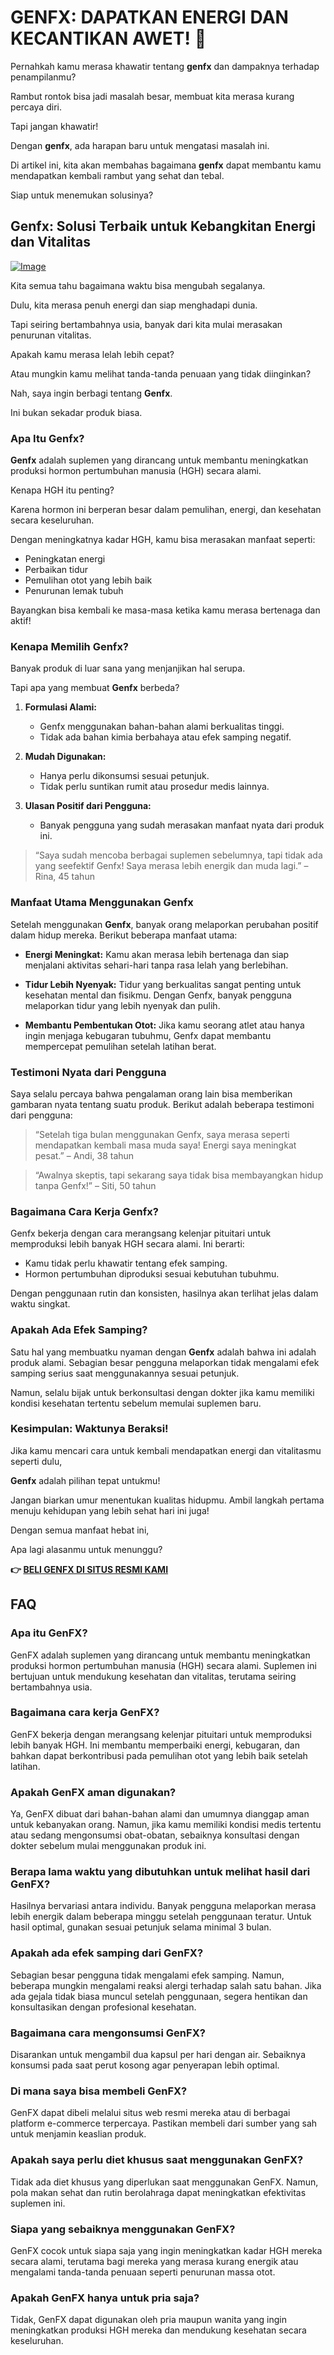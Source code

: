 # GENFX: DAPATKAN ENERGI DAN KECANTIKAN AWET! 🌟

Pernahkah kamu merasa khawatir tentang **genfx** dan dampaknya terhadap penampilanmu? 

Rambut rontok bisa jadi masalah besar, membuat kita merasa kurang percaya diri. 

Tapi jangan khawatir! 

Dengan **genfx**, ada harapan baru untuk mengatasi masalah ini. 

Di artikel ini, kita akan membahas bagaimana **genfx** dapat membantu kamu mendapatkan kembali rambut yang sehat dan tebal. 

Siap untuk menemukan solusinya?

## Genfx: Solusi Terbaik untuk Kebangkitan Energi dan Vitalitas

[![Image](https://www2.sellhealth.com/251/genfx_600x400.jpg)](https://gchaffi.com/Dmzdngnh)

Kita semua tahu bagaimana waktu bisa mengubah segalanya. 

Dulu, kita merasa penuh energi dan siap menghadapi dunia. 

Tapi seiring bertambahnya usia, banyak dari kita mulai merasakan penurunan vitalitas.

Apakah kamu merasa lelah lebih cepat? 

Atau mungkin kamu melihat tanda-tanda penuaan yang tidak diinginkan?

Nah, saya ingin berbagi tentang **Genfx**. 

Ini bukan sekadar produk biasa.

### Apa Itu Genfx?

**Genfx** adalah suplemen yang dirancang untuk membantu meningkatkan produksi hormon pertumbuhan manusia (HGH) secara alami. 

Kenapa HGH itu penting? 

Karena hormon ini berperan besar dalam pemulihan, energi, dan kesehatan secara keseluruhan.

Dengan meningkatnya kadar HGH, kamu bisa merasakan manfaat seperti:

- Peningkatan energi
- Perbaikan tidur
- Pemulihan otot yang lebih baik
- Penurunan lemak tubuh

Bayangkan bisa kembali ke masa-masa ketika kamu merasa bertenaga dan aktif!

### Kenapa Memilih Genfx?

Banyak produk di luar sana yang menjanjikan hal serupa. 

Tapi apa yang membuat **Genfx** berbeda? 

1. **Formulasi Alami:** 
   - Genfx menggunakan bahan-bahan alami berkualitas tinggi.
   - Tidak ada bahan kimia berbahaya atau efek samping negatif.

2. **Mudah Digunakan:** 
   - Hanya perlu dikonsumsi sesuai petunjuk.
   - Tidak perlu suntikan rumit atau prosedur medis lainnya.

3. **Ulasan Positif dari Pengguna:**
   - Banyak pengguna yang sudah merasakan manfaat nyata dari produk ini.
   
> “Saya sudah mencoba berbagai suplemen sebelumnya, tapi tidak ada yang seefektif Genfx! Saya merasa lebih energik dan muda lagi.” – Rina, 45 tahun

### Manfaat Utama Menggunakan Genfx

Setelah menggunakan **Genfx**, banyak orang melaporkan perubahan positif dalam hidup mereka. Berikut beberapa manfaat utama:

- **Energi Meningkat:** 
  Kamu akan merasa lebih bertenaga dan siap menjalani aktivitas sehari-hari tanpa rasa lelah yang berlebihan.

- **Tidur Lebih Nyenyak:** 
  Tidur yang berkualitas sangat penting untuk kesehatan mental dan fisikmu. Dengan Genfx, banyak pengguna melaporkan tidur yang lebih nyenyak dan pulih.

- **Membantu Pembentukan Otot:** 
  Jika kamu seorang atlet atau hanya ingin menjaga kebugaran tubuhmu, Genfx dapat membantu mempercepat pemulihan setelah latihan berat.

### Testimoni Nyata dari Pengguna

Saya selalu percaya bahwa pengalaman orang lain bisa memberikan gambaran nyata tentang suatu produk. Berikut adalah beberapa testimoni dari pengguna:

> “Setelah tiga bulan menggunakan Genfx, saya merasa seperti mendapatkan kembali masa muda saya! Energi saya meningkat pesat.” – Andi, 38 tahun

> “Awalnya skeptis, tapi sekarang saya tidak bisa membayangkan hidup tanpa Genfx!” – Siti, 50 tahun

### Bagaimana Cara Kerja Genfx?

Genfx bekerja dengan cara merangsang kelenjar pituitari untuk memproduksi lebih banyak HGH secara alami. Ini berarti:

- Kamu tidak perlu khawatir tentang efek samping.
- Hormon pertumbuhan diproduksi sesuai kebutuhan tubuhmu.

Dengan penggunaan rutin dan konsisten, hasilnya akan terlihat jelas dalam waktu singkat.

### Apakah Ada Efek Samping?

Satu hal yang membuatku nyaman dengan **Genfx** adalah bahwa ini adalah produk alami. Sebagian besar pengguna melaporkan tidak mengalami efek samping serius saat menggunakannya sesuai petunjuk.

Namun, selalu bijak untuk berkonsultasi dengan dokter jika kamu memiliki kondisi kesehatan tertentu sebelum memulai suplemen baru.

### Kesimpulan: Waktunya Beraksi!

Jika kamu mencari cara untuk kembali mendapatkan energi dan vitalitasmu seperti dulu,

**Genfx** adalah pilihan tepat untukmu! 

Jangan biarkan umur menentukan kualitas hidupmu. Ambil langkah pertama menuju kehidupan yang lebih sehat hari ini juga!

Dengan semua manfaat hebat ini,

Apa lagi alasanmu untuk menunggu?



**👉 [BELI GENFX DI SITUS RESMI KAMI](https://gchaffi.com/Dmzdngnh)**

## FAQ

### Apa itu GenFX?
GenFX adalah suplemen yang dirancang untuk membantu meningkatkan produksi hormon pertumbuhan manusia (HGH) secara alami. Suplemen ini bertujuan untuk mendukung kesehatan dan vitalitas, terutama seiring bertambahnya usia.

### Bagaimana cara kerja GenFX?
GenFX bekerja dengan merangsang kelenjar pituitari untuk memproduksi lebih banyak HGH. Ini membantu memperbaiki energi, kebugaran, dan bahkan dapat berkontribusi pada pemulihan otot yang lebih baik setelah latihan.

### Apakah GenFX aman digunakan?
Ya, GenFX dibuat dari bahan-bahan alami dan umumnya dianggap aman untuk kebanyakan orang. Namun, jika kamu memiliki kondisi medis tertentu atau sedang mengonsumsi obat-obatan, sebaiknya konsultasi dengan dokter sebelum mulai menggunakan produk ini.

### Berapa lama waktu yang dibutuhkan untuk melihat hasil dari GenFX?
Hasilnya bervariasi antara individu. Banyak pengguna melaporkan merasa lebih energik dalam beberapa minggu setelah penggunaan teratur. Untuk hasil optimal, gunakan sesuai petunjuk selama minimal 3 bulan.

### Apakah ada efek samping dari GenFX?
Sebagian besar pengguna tidak mengalami efek samping. Namun, beberapa mungkin mengalami reaksi alergi terhadap salah satu bahan. Jika ada gejala tidak biasa muncul setelah penggunaan, segera hentikan dan konsultasikan dengan profesional kesehatan.

### Bagaimana cara mengonsumsi GenFX?
Disarankan untuk mengambil dua kapsul per hari dengan air. Sebaiknya konsumsi pada saat perut kosong agar penyerapan lebih optimal.

### Di mana saya bisa membeli GenFX?
GenFX dapat dibeli melalui situs web resmi mereka atau di berbagai platform e-commerce terpercaya. Pastikan membeli dari sumber yang sah untuk menjamin keaslian produk.

### Apakah saya perlu diet khusus saat menggunakan GenFX?
Tidak ada diet khusus yang diperlukan saat menggunakan GenFX. Namun, pola makan sehat dan rutin berolahraga dapat meningkatkan efektivitas suplemen ini.

### Siapa yang sebaiknya menggunakan GenFX?
GenFX cocok untuk siapa saja yang ingin meningkatkan kadar HGH mereka secara alami, terutama bagi mereka yang merasa kurang energik atau mengalami tanda-tanda penuaan seperti penurunan massa otot.

### Apakah GenFX hanya untuk pria saja?
Tidak, GenFX dapat digunakan oleh pria maupun wanita yang ingin meningkatkan produksi HGH mereka dan mendukung kesehatan secara keseluruhan.